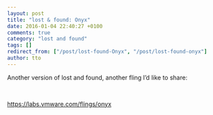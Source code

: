 ```yaml
---
layout: post
title: "lost & found: Onyx"
date: 2016-01-04 22:40:27 +0100
comments: true
category: "lost and found"
tags: []
redirect_from: ["/post/lost-found-Onyx", "/post/lost-found-onyx"]
author: tto
---
```

<!-- more -->
<p>Another version of lost and found, another fling I’d like to share: </p> <p>&nbsp;</p> <p><a title="https://labs.vmware.com/flings/onyx" href="https://labs.vmware.com/flings/onyx">https://labs.vmware.com/flings/onyx</a></p>

